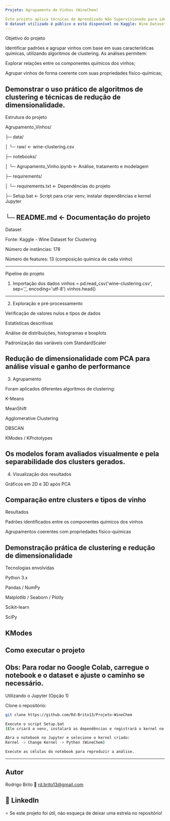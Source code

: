 ```yaml
---
Projeto: Agrupamento de Vinhos (WineChem)

Este projeto aplica técnicas de Aprendizado Não Supervisionado para identificar padrões entre os componentes químicos de diferentes tipos de vinhos.
O dataset utilizado é público e está disponível no Kaggle: Wine Dataset for Clustering
---
```

Objetivo do projeto

Identificar padrões e agrupar vinhos com base em suas características químicas, utilizando algoritmos de clustering. As análises permitem:

Explorar relações entre os componentes químicos dos vinhos;

Agrupar vinhos de forma coerente com suas propriedades físico-químicas;

Demonstrar o uso prático de algoritmos de clustering e técnicas de redução de dimensionalidade.
---
Estrutura do projeto

Agrupamento_Vinhos/

├─ data/

│  └─ raw/ <- wine-clustering.csv

├─ notebooks/

│  └─ Agrupamento_Vinho.ipynb <- Análise, tratamento e modelagem

├─ requirements/

│  └─ requirements.txt <- Dependências do projeto

├─ Setup.bat <- Script para criar venv, instalar dependências e kernel Jupyter

└─ README.md <- Documentação do projeto
---
Dataset

Fonte: Kaggle - Wine Dataset for Clustering

Número de instâncias: 178

Número de features: 13 (composição química de cada vinho)

---

Pipeline do projeto
1. Importação dos dados
vinhos = pd.read_csv('wine-clustering.csv', sep=',', encoding='utf-8')
vinhos.head()

---
2. Exploração e pré-processamento

Verificação de valores nulos e tipos de dados

Estatísticas descritivas

Análise de distribuições, histogramas e boxplots

Padronização das variáveis com StandardScaler

Redução de dimensionalidade com PCA para análise visual e ganho de performance
---

3. Agrupamento

Foram aplicados diferentes algoritmos de clustering:

K-Means

MeanShift

Agglomerative Clustering

DBSCAN

KModes / KPrototypes

Os modelos foram avaliados visualmente e pela separabilidade dos clusters gerados.
---
4. Visualização dos resultados

Gráficos em 2D e 3D após PCA

Comparação entre clusters e tipos de vinho
---
Resultados

Padrões identificados entre os componentes químicos dos vinhos

Agrupamentos coerentes com propriedades físico-químicas

Demonstração prática de clustering e redução de dimensionalidade
---
Tecnologias envolvidas

Python 3.x

Pandas / NumPy

Matplotlib / Seaborn / Plotly

Scikit-learn

SciPy

KModes
---
Como executar o projeto
---
Obs: Para rodar no Google Colab, carregue o notebook e o dataset e ajuste o caminho se necessário.
---
Utilizando o Jupyter (Opção 1)

Clone o repositório:
```bash
git clone https://github.com/Rd-Brito13/Projeto-WineChem

Execute o script Setup.bat
(Ele criará o venv, instalará as dependências e registrará o kernel no Jupyter)

Abra o notebook no Jupyter e selecione o kernel criado:
Kernel -> Change Kernel -> Python (WineChem)

Execute as células do notebook para reproduzir a análise.
```
---
Autor
---
Rodrigo Brito
📧 rd.brito13@gmail.com

💼 LinkedIn
---
⭐ Se este projeto foi útil, não esqueça de deixar uma estrela no repositório!

